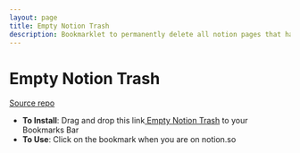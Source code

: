 ```yaml
---
layout: page
title: Empty Notion Trash
description: Bookmarklet to permanently delete all notion pages that have already been deleted.
---
```


# Empty Notion Trash

[Source repo](https://github.com/pocc/bulk_delete_notion_pages)

- **To Install**: Drag and drop this link<a id="bookmarklet" class="bookmarklet"
href="javascript:(function()%7Basync%20function%20getSpaceId()%20%7Bresp%20%3D%20await%20fetch(%22https%3A%2F%2Fwww.notion.so%2Fapi%2Fv3%2FloadUserContent%22%2C%20%7B%22credentials%22%3A%22include%22%2C%22headers%22%3A%7B%22accept%22%3A%22*%2F*%22%2C%22cache-control%22%3A%22no-cache%22%2C%22content-type%22%3A%22application%2Fjson%22%2C%22pragma%22%3A%22no-cache%22%2C%22sec-fetch-mode%22%3A%22cors%22%2C%22sec-fetch-site%22%3A%22same-origin%22%7D%2C%22referrerPolicy%22%3A%22same-origin%22%2C%22body%22%3A%22%7B%7D%22%2C%22method%22%3A%22POST%22%2C%22mode%22%3A%22cors%22%7D)%3Bjson%20%3D%20await%20resp.json()%3BspaceId%20%3D%20Object.keys(json.recordMap.space)%5B0%5D%3Breturn%20spaceId%3B%7Dasync%20function%20getBlockIds(spaceId)%20%7Bresp%20%3D%20await%20fetch(%22https%3A%2F%2Fwww.notion.so%2Fapi%2Fv3%2Fsearch%22%2C%7B%22credentials%22%3A%22include%22%2C%22headers%22%3A%7B%22accept%22%3A%22*%2F*%22%2C%22cache-control%22%3A%22no-cache%22%2C%22content-type%22%3A%22application%2Fjson%22%2C%22pragma%22%3A%22no-cache%22%2C%22sec-fetch-mode%22%3A%22cors%22%2C%22sec-fetch-site%22%3A%22same-origin%22%7D%2C%22referrerPolicy%22%3A%22same-origin%22%2C%22body%22%3A%22%7B%5C%22type%5C%22%3A%5C%22BlocksInSpace%5C%22%2C%5C%22query%5C%22%3A%5C%22%5C%22%2C%5C%22filters%5C%22%3A%7B%5C%22isDeletedOnly%5C%22%3Atrue%2C%5C%22excludeTemplates%5C%22%3Afalse%2C%5C%22isNavigableOnly%5C%22%3Atrue%2C%5C%22requireEditPermissions%5C%22%3Afalse%2C%5C%22ancestors%5C%22%3A%5B%5D%2C%5C%22createdBy%5C%22%3A%5B%5D%2C%5C%22editedBy%5C%22%3A%5B%5D%2C%5C%22lastEditedTime%5C%22%3A%7B%7D%2C%5C%22createdTime%5C%22%3A%7B%7D%7D%2C%5C%22sort%5C%22%3A%5C%22Relevance%5C%22%2C%5C%22limit%5C%22%3A1000%2C%5C%22spaceId%5C%22%3A%5C%22%22%20%2B%20spaceId%20%2B%20%22%5C%22%2C%5C%22source%5C%22%3A%5C%22trash%5C%22%7D%22%2C%22method%22%3A%22POST%22%2C%22mode%22%3A%22cors%22%7D)%3Bjson%20%3D%20await%20resp.json()%3BblockIds%20%3D%20json.results.map((el)%20%3D%3E%20%7Breturn%20el.id%7D)%3Breturn%20blockIds%3B%7D(async%20()%3D%3E%7Bconst%20spaceId%20%3D%20await%20getSpaceId()%3BblockIds%20%3D%20await%20getBlockIds(spaceId)%3Bfor%20(const%20blockId%20of%20blockIds)%20%7Bconst%20blockIdEscaped%20%3D%20'%5C%22'%20%2B%20blockId%20%2B%20'%5C%22'%3Bawait%20fetch(%22https%3A%2F%2Fwww.notion.so%2Fapi%2Fv3%2FdeleteBlocks%22%2C%20%7B%22credentials%22%3A%22include%22%2C%22headers%22%3A%7B%22accept%22%3A%22*%2F*%22%2C%22cache-control%22%3A%22no-cache%22%2C%22content-type%22%3A%22application%2Fjson%22%2C%22pragma%22%3A%22no-cache%22%2C%22sec-fetch-mode%22%3A%22cors%22%2C%22sec-fetch-site%22%3A%22same-origin%22%7D%2C%22referrerPolicy%22%3A%22same-origin%22%2C%22body%22%3A%22%7B%5C%22blockIds%5C%22%3A%5B%22%20%2BblockIdEscaped%2B%22%5D%2C%5C%22permanentlyDelete%5C%22%3Atrue%7D%22%2C%22method%22%3A%22POST%22%2C%22mode%22%3A%22cors%22%7D)%3B%7D%7D)()%7D)()"> 
Empty Notion Trash</a> to your Bookmarks Bar 
- **To Use**: Click on the bookmark when you are on notion.so

<script>
// Replace the URIEncoded '%3A' to ':' after javascript so browsers treat this as a bookmarklet
let bookmarklet = document.getElementById('bookmarklet')
bookmarklet.href = bookmarklet.href.replace('javascript%3A', 'javascript:')

// Remove useless h1 generated by github
document.getElementsByTagName('h1')[0].remove()
</script>

